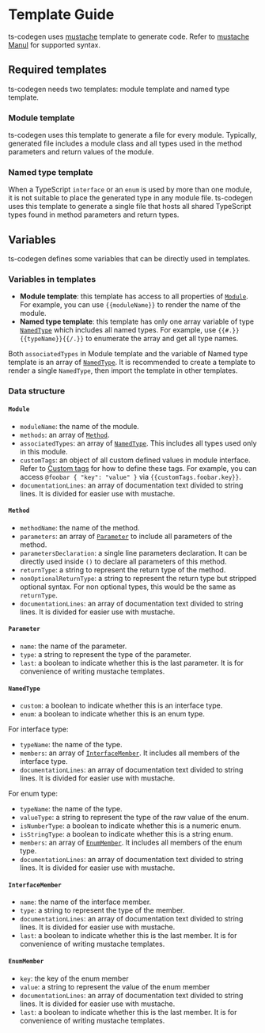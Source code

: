 # Template Guide

ts-codegen uses [mustache](http://mustache.github.io) template to generate code. Refer to [mustache Manul](http://mustache.github.io/mustache.5.html) for supported syntax.

## Required templates

ts-codegen needs two templates: module template and named type template.

### Module template

ts-codegen uses this template to generate a file for every module. Typically, generated file includes a module class and all types used in the method parameters and return values of the module.

### Named type template

When a TypeScript `interface` or an `enum` is used by more than one module, it is not suitable to place the generated type in any module file. ts-codegen uses this template to generate a single file that hosts all shared TypeScript types found in method parameters and return types.

## Variables

ts-codegen defines some variables that can be directly used in templates.

### Variables in templates

- **Module template**: this template has access to all properties of [`Module`](#module). For example, you can use `{{moduleName}}` to render the name of the module.
- **Named type template**: this template has only one array variable of type [`NamedType`](#namedtype) which includes all named types. For example, use `{{#.}}{{typeName}}{{/.}}` to enumerate the array and get all type names.

Both `associatedTypes` in Module template and the variable of Named type template is an array of [`NamedType`](#namedtype). It is recommended to create a template to render a single `NamedType`, then import the template in other templates.

### Data structure

#### `Module`

- `moduleName`: the name of the module.
- `methods`: an array of [`Method`](#method).
- `associatedTypes`: an array of [`NamedType`](#namedtype). This includes all types used only in this module.
- `customTags`: an object of all custom defined values in module interface. Refer to [Custom tags](interface-guide.md#custom-tags) for how to define these tags. For example, you can access `@foobar { "key": "value" }` via `{{customTags.foobar.key}}`.
- `documentationLines`: an array of documentation text divided to string lines. It is divided for easier use with mustache.

#### `Method`

- `methodName`: the name of the method.
- `parameters`: an array of [`Parameter`](#parameter) to include all parameters of the method.
- `parametersDeclaration`: a single line parameters declaration. It can be directly used inside `()` to declare all parameters of this method.
- `returnType`: a string to represent the return type of the method.
- `nonOptionalReturnType`: a string to represent the return type but stripped optional syntax. For non optional types, this would be the same as `returnType`.
- `documentationLines`: an array of documentation text divided to string lines. It is divided for easier use with mustache.

#### `Parameter`

- `name`: the name of the parameter.
- `type`: a string to represent the type of the parameter.
- `last`: a boolean to indicate whether this is the last parameter. It is for convenience of writing mustache templates.

#### `NamedType`

- `custom`: a boolean to indicate whether this is an interface type.
- `enum`: a boolean to indicate whether this is an enum type.

For interface type:

- `typeName`: the name of the type.
- `members`: an array of [`InterfaceMember`](#interfacemember). It includes all members of the interface type.
- `documentationLines`: an array of documentation text divided to string lines. It is divided for easier use with mustache.

For enum type:

- `typeName`: the name of the type.
- `valueType`: a string to represent the type of the raw value of the enum.
- `isNumberType`: a boolean to indicate whether this is a numeric enum.
- `isStringType`: a boolean to indicate whether this is a string enum.
- `members`: an array of [`EnumMember`](#interfacemember). It includes all members of the enum type.
- `documentationLines`: an array of documentation text divided to string lines. It is divided for easier use with mustache.

#### `InterfaceMember`

- `name`: the name of the interface member.
- `type`: a string to represent the type of the member.
- `documentationLines`: an array of documentation text divided to string lines. It is divided for easier use with mustache.
- `last`: a boolean to indicate whether this is the last member. It is for convenience of writing mustache templates.

#### `EnumMember`

- `key`: the key of the enum member
- `value`: a string to represent the value of the enum member
- `documentationLines`: an array of documentation text divided to string lines. It is divided for easier use with mustache.
- `last`: a boolean to indicate whether this is the last member. It is for convenience of writing mustache templates.
